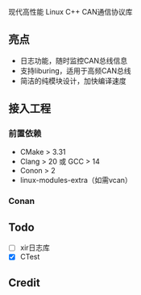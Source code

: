 现代高性能 Linux C++ CAN通信协议库

## 亮点

- 日志功能，随时监控CAN总线信息
- 支持liburing，适用于高频CAN总线
- 简洁的纯模块设计，加快编译速度

## 接入工程

### 前置依赖

- CMake > 3.31
- Clang > 20 或 GCC > 14
- Conon > 2
- linux-modules-extra（如需vcan）

### Conan

## Todo

- [ ] xir日志库
- [x] CTest

## Credit
